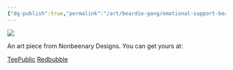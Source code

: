 ```yaml
---
{"dg-publish":true,"permalink":"/art/beardie-gang/emotional-support-beardie/","title":"Emotional Support Beardie","tags":["Art","Beardies","Animals"]}
---
```



![](https://baserow-media.ams3.digitaloceanspaces.com/user_files/9nr6mqMEwy3P1zhlVMPt8lxWZr683Wlc_34c8d3f2e737207a202115ad449bef02754c72fd85079640c3b4151b86382ee8.png)

An art piece from Nonbeenary Designs. You can get yours at:

[TeePublic](https://www.teepublic.com/t-shirt/44658001-emotional-support-beardie-bearded-dragon?store_id=258912)
[Redbubble](https://www.redbubble.com/shop/ap/147499714?ref=studio-promote)
